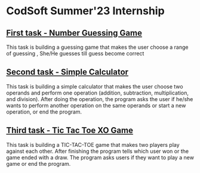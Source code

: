 # CodSoft Summer'23 Internship
## [First task - Number Guessing Game](https://github.com/khaledhamedx/SoftCode-Summer-23-Internship/blob/master/Task%201%20-%20NUMBER%20GUESSING%20Game/NUMBER%20GUESSING%20Game.cpp)
This task is building a guessing game that makes the user choose a range of guessing , She/He guesses till guess become correct 
## [Second task - Simple Calculator](https://github.com/khaledhamedx/SoftCode-Summer-23-Internship/blob/master/Task%202%20-%20SIMPLE%20CALCULATOR/SIMPLE%20CALCULATOR.cpp)
This task is building a simple calculator that makes the user choose two operands and perform one operation (addition, subtraction, multiplication, and division).
After doing the operation, the program asks the user if he/she wants to perform another operation on the same operands or start a new operation, or end the program.
## [Third task - Tic Tac Toe XO Game](https://github.com/khaledhamedx/SoftCode-Summer-23-Internship/blob/master/Task%203%20-%20XO%20Game/XO.cpp)
This task is building a TIC-TAC-TOE game that makes two players play against each other. After finishing the program tells which user won or the game ended with a draw.
The program asks users if they want to play a new game or end the program. 
